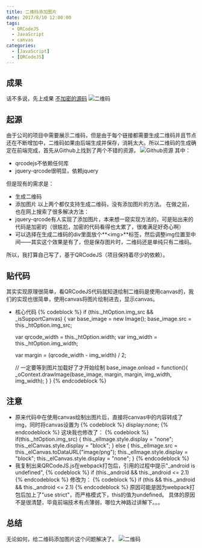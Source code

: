 ```yaml
---
title: 二维码添加图片
date: 2017/8/10 12:00:00
tags:
  - QRCodeJS
  - JavaScript
  - canvas
categories: 
  - [JavaScript]
  - [QRCodeJS]
---
```


## 成果
话不多说，先上成果
[不加密的源码](https://github.com/JianmingXia/QRCodeJS)
![二维码](https://img.ryoma.top/QRCodeJS/qrcode.png)
<!-- more -->

## 起源
由于公司的项目中需要展示二维码，但是由于每个链接都需要生成二维码并且节点还在不断增加中，二维码如果由后端生成并保存，消耗太大。所以二维码的生成确定在前端完成，首先从Github上找到了两个不错的资源，
![Github资源](https://img.ryoma.top/QRCodeJS/github_qrcode.png)
其中：
- qrcodejs不依赖任何库
- jquery-qrcode很明显，依赖jquery

但是现有的需求是：
- 生成二维码
- 添加图片
以上两个都仅支持生成二维码，没有添加图片的方法。
在做之前，也在网上搜索了很多解决方法：
- jquery-qrcode有人实现了添加图片，本来想一窥实现方法的，可是贴出来的代码是加密的（很尴尬，加密的代码看得也太累了，很难满足好奇心啊）
- 可以选择在生成二维码的div里面放个**<img\>**标签，然后调整img位置至中间——其实这个效果是有了，但是保存图片时，二维码还是单纯只有二维码。

所以，我打算自己写了，基于QRCodeJS（项目保持着尽少的依赖）。

## 贴代码
其实实现原理很简单，看QRCodeJS代码就知道绘制二维码是使用canvas的，我们的实现也很简单，使用canvas将图片绘制进去，显示canvas。
- 核心代码
{% codeblock %}
if (this._htOption.img_src && _isSupportCanvas) {
    var base_image = new Image();
    base_image.src = this._htOption.img_src;

    var qrcode_width = this._htOption.width;
    var img_width = this._htOption.img_width;

    var margin = (qrcode_width - img_width) / 2;

    // 一定要等到图片加载好了才开始绘制
    base_image.onload = function(){
        _oContext.drawImage(base_image, margin, margin, img_width, img_width);
    }
}
{% endcodeblock %}

## 注意
- 原来代码中在使用canvas绘制出图片后，直接将canvas中的内容转成了img，同时将canvas设置为
{% codeblock %}
display:none;
{% endcodeblock %}
这块我也修改了：
{% codeblock %}
if(this._htOption.img_src) {
    this._elImage.style.display = "none";
    this._elCanvas.style.display = "block";
} else {
    this._elImage.src = this._elCanvas.toDataURL("image/png");
    this._elImage.style.display = "block";
    this._elCanvas.style.display = "none";
}
{% endcodeblock %}
- 我复制出来QRCodeJS.js在webpack打包后，引用的过程中提示"_android is undefined",
{% codeblock %}
if (this._android && this._android <= 2.1)
{% endcodeblock %}
修改为：
{% codeblock %}
if (this && this._android && this._android <= 2.1)
{% endcodeblock %}
原因可能是因为webpack打包后加上了"use strict"，而严格模式下，this的值为undefined。
具体的原因不是很清楚，毕竟前端技术有点薄弱，哪位大神路过讲解下。。。

## 总结
无论如何，给二维码添加图片这个问题解决了。
![二维码](https://img.ryoma.top/QRCodeJS/qrcode.png)
